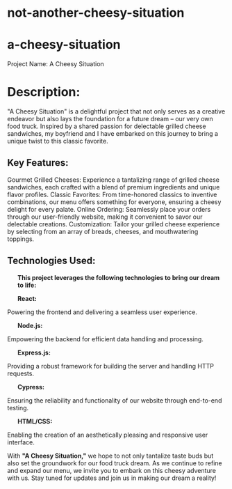 # not-another-cheesy-situation
# a-cheesy-situation 

Project Name: A Cheesy Situation

<h1>Description:</h1>

</b>"A Cheesy Situation"</b> is a delightful project that not only serves as a creative endeavor but also lays the foundation for a future dream – our very own food truck. Inspired by a shared passion for delectable grilled cheese sandwiches, my boyfriend and I have embarked on this journey to bring a unique twist to this classic favorite.

<h2>Key Features:</h2>

Gourmet Grilled Cheeses: Experience a tantalizing range of grilled cheese sandwiches, each crafted with a blend of premium ingredients and unique flavor profiles.
Classic Favorites: From time-honored classics to inventive combinations, our menu offers something for everyone, ensuring a cheesy delight for every palate.
Online Ordering: Seamlessly place your orders through our user-friendly website, making it convenient to savor our delectable creations.
Customization: Tailor your grilled cheese experience by selecting from an array of breads, cheeses, and mouthwatering toppings.

<h2>Technologies Used:</h2>

<b><ul>This project leverages the following technologies to bring our dream to life:</ul></b>

<b><ul>React:</ul></b> Powering the frontend and delivering a seamless user experience.
<b><ul>Node.js:</ul></b> Empowering the backend for efficient data handling and processing.
<b><ul>Express.js:</ul></b> Providing a robust framework for building the server and handling HTTP requests.
<b><ul>Cypress:</ul></b> Ensuring the reliability and functionality of our website through end-to-end testing.
<b><ul>HTML/CSS:</ul></b> Enabling the creation of an aesthetically pleasing and responsive user interface.


With <b>"A Cheesy Situation,"</b> we hope to not only tantalize taste buds but also set the groundwork for our food truck dream. As we continue to refine and expand our menu, we invite you to embark on this cheesy adventure with us. Stay tuned for updates and join us in making our dream a reality!
